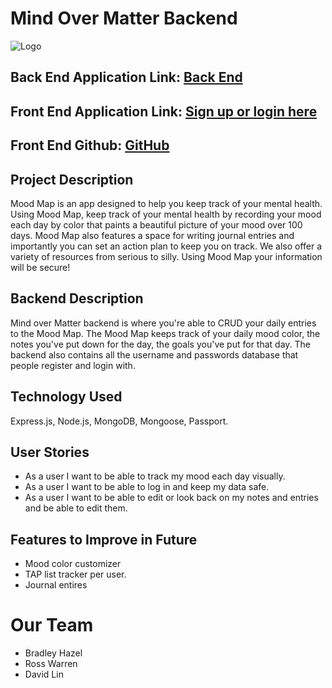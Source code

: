# Mind Over Matter Backend
![Logo](https://i.imgur.com/H4ksjjK.png)
## Back End Application Link: [Back End](https://aqueous-citadel-97605.herokuapp.com/login)
## Front End Application Link: [Sign up or login here](https://symphonious-gumdrop-992391.netlify.app/) 
## Front End Github: [GitHub](https://github.com/codeyross/front-end-newriders)

## Project Description
  Mood Map is an app designed to help you keep track of your
                mental health. Using Mood Map, keep track of your mental health
                by recording your mood each day by color that paints a beautiful
                picture of your mood over 100 days. Mood Map also features a
                space for writing journal entries and importantly you can set an
                action plan to keep you on track. We also offer a variety of
                resources from serious to silly. Using Mood Map your information
                will be secure!

## Backend Description
Mind over Matter backend is where you're able to CRUD your daily entries to the Mood Map. The Mood Map keeps track of your daily mood color, the notes you've put down for the day, the goals you've put for that day. The backend also contains all the username and passwords database that people register and login with.

## Technology Used
Express.js, Node.js, MongoDB, Mongoose, Passport.


## User Stories
  
- As a user I want to be able to track my mood each day visually.
- As a user I want to be able to log in and keep my data safe.
- As a user I want to be able to edit or look back on my notes and entries and be able to edit them.

## Features to Improve in Future
- Mood color customizer 
- TAP list tracker per user.
- Journal entires

# Our Team
- Bradley Hazel
- Ross Warren
- David Lin
